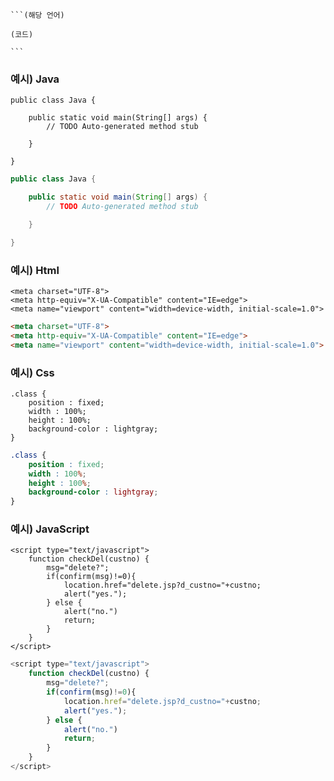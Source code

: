    ```(해당 언어)
    
    (코드)
    
    ```
### 예시) Java

    public class Java {

        public static void main(String[] args) {
            // TODO Auto-generated method stub

        }

    }
```java
public class Java {

    public static void main(String[] args) {
        // TODO Auto-generated method stub

    }

}
```

### 예시) Html

    <meta charset="UTF-8">
    <meta http-equiv="X-UA-Compatible" content="IE=edge">
    <meta name="viewport" content="width=device-width, initial-scale=1.0">
```html
<meta charset="UTF-8">
<meta http-equiv="X-UA-Compatible" content="IE=edge">
<meta name="viewport" content="width=device-width, initial-scale=1.0">
```

### 예시) Css
    .class {
        position : fixed;
        width : 100%;
        height : 100%;
        background-color : lightgray;
    }
```css
.class {
    position : fixed;
    width : 100%;
    height : 100%;
    background-color : lightgray;
}
```

### 예시) JavaScript

	<script type="text/javascript">
		function checkDel(custno) {
			msg="delete?";
			if(confirm(msg)!=0){
				location.href="delete.jsp?d_custno="+custno;
				alert("yes.");
			} else {
				alert("no.")
				return;
			}
		}
	</script>
```javascript
<script type="text/javascript">
	function checkDel(custno) {
		msg="delete?";
		if(confirm(msg)!=0){
			location.href="delete.jsp?d_custno="+custno;
			alert("yes.");
		} else {
			alert("no.")
			return;
		}
	}
</script>
```
